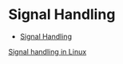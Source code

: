 # Signal Handling

- [Signal Handling](#signal-handling)

[Signal handling in Linux](http://www.alexonlinux.com/signal-handling-in-linux)
